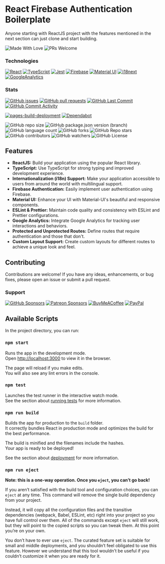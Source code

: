 # React Firebase Authentication Boilerplate

Anyone starting with ReactJS project with the features mentioned in the next section can just clone and start building.

![Made With Love](https://img.shields.io/badge/Made%20With-Love-tomato.svg)
![PRs Welcome](https://img.shields.io/badge/PRs-Welcome-green.svg)

### Technologies

[![React](https://img.shields.io/badge/React-18.x-0a7ea4.svg)](https://react.dev/)
[![TypeScript](https://img.shields.io/badge/TypeScript-4.x-blue.svg)](https://www.typescriptlang.org/)
[![Jest](https://img.shields.io/badge/Jest-5.x-limegreen.svg)](https://jestjs.io/)
[![Firebase](https://img.shields.io/badge/Firebase-10.x-yellow.svg)](https://firebase.google.com/)
[![Material UI](https://img.shields.io/badge/Material%20UI-5.x-blueviolet.svg)](https://mui.com/)
[![i18next](https://img.shields.io/badge/i18next-22.x-green.svg)](https://react.i18next.com/)
[![GoogleAnalytics](https://img.shields.io/badge/React%20GA4-2.x-orange.svg)](https://www.npmjs.com/package/react-ga4)

### Stats

[![GitHub issues](https://img.shields.io/github/issues/010pixel/reactjs-firebase-auth-boilerplate)](https://github.com/010pixel/reactjs-firebase-auth-boilerplate/issues)
[![GitHub pull requests](https://img.shields.io/github/issues-pr/010pixel/reactjs-firebase-auth-boilerplate)](https://github.com/010pixel/reactjs-firebase-auth-boilerplate/pulls)
[![GitHub Last Commit](https://img.shields.io/github/last-commit/010pixel/reactjs-firebase-auth-boilerplate)](https://github.com/010pixel/reactjs-firebase-auth-boilerplate/commits/main)
[![GitHub Commit Activity](https://img.shields.io/github/commit-activity/m/010pixel/reactjs-firebase-auth-boilerplate)](https://github.com/010pixel/reactjs-firebase-auth-boilerplate/commits/main)

[![pages-build-deployment](https://github.com/010pixel/reactjs-firebase-auth-boilerplate/actions/workflows/pages/pages-build-deployment/badge.svg?branch=main)](https://github.com/010pixel/reactjs-firebase-auth-boilerplate/actions/workflows/pages/pages-build-deployment)
[![Dependabot](https://badgen.net/github/dependabot/010pixel/reactjs-firebase-auth-boilerplate)](https://github.com/010pixel/reactjs-firebase-auth-boilerplate/security/dependabot)

![GitHub repo size](https://img.shields.io/github/repo-size/010pixel/reactjs-firebase-auth-boilerplate)
![GitHub package.json version (branch)](https://img.shields.io/github/package-json/v/010pixel/reactjs-firebase-auth-boilerplate/main)
![GitHub language count](https://img.shields.io/github/languages/count/010pixel/reactjs-firebase-auth-boilerplate)
![GitHub forks](https://img.shields.io/github/forks/010pixel/reactjs-firebase-auth-boilerplate)
![GitHub Repo stars](https://img.shields.io/github/stars/010pixel/reactjs-firebase-auth-boilerplate)
![GitHub contributors](https://badgen.net/github/contributors/010pixel/reactjs-firebase-auth-boilerplate)
![GitHub watchers](https://img.shields.io/github/watchers/010pixel/reactjs-firebase-auth-boilerplate)
![GitHub License](https://img.shields.io/github/license/010pixel/reactjs-firebase-auth-boilerplate)

## Features

- **ReactJS:** Build your application using the popular React library.
- **TypeScript:** Use TypeScript for strong typing and improved development experience.
- **Internationalization (i18n) Support:** Make your application accessible to users from around the world with multilingual support.
- **Firebase Authentication:** Easily implement user authentication using Firebase.
- **Material UI:** Enhance your UI with Material-UI's beautiful and responsive components.
- **ESLint & Prettier:** Maintain code quality and consistency with ESLint and Prettier configurations.
- **Google Analytics:** Integrate Google Analytics for tracking user interactions and behaviors.
- **Protected and Unprotected Routes:** Define routes that require authentication and those that don't.
- **Custom Layout Support:** Create custom layouts for different routes to achieve a unique look and feel.

## Contributing

Contributions are welcome! If you have any ideas, enhancements, or bug fixes, please open an issue or submit a pull request.

### Support

[![GitHub Sponsors](https://img.shields.io/badge/sponsor-30363D?style=for-the-badge&logo=GitHub-Sponsors&logoColor=#EA4AAA)](https://github.com/sponsors/010pixel)
[![Patreon Sponsors](https://img.shields.io/endpoint.svg?url=https%3A%2F%2Fshieldsio-patreon.vercel.app%2Fapi%3Fusername%3D010pixel%26type%3Dpatrons&style=for-the-badge)](https://patreon.com/010pixel)
[![BuyMeACoffee](https://img.shields.io/badge/Buy%20Me%20a%20Coffee-ffdd00?style=for-the-badge&logo=buy-me-a-coffee&logoColor=black)](https://coffee.010pixel.com)
[![PayPal](https://img.shields.io/badge/PayPal-00457C?style=for-the-badge&logo=paypal&logoColor=white)](https://www.paypal.com/paypalme/ravigandhi)

## Available Scripts

In the project directory, you can run:

### `npm start`

Runs the app in the development mode.\
Open [http://localhost:3000](http://localhost:3000) to view it in the browser.

The page will reload if you make edits.\
You will also see any lint errors in the console.

### `npm test`

Launches the test runner in the interactive watch mode.\
See the section about [running tests](https://facebook.github.io/create-react-app/docs/running-tests) for more information.

### `npm run build`

Builds the app for production to the `build` folder.\
It correctly bundles React in production mode and optimizes the build for the best performance.

The build is minified and the filenames include the hashes.\
Your app is ready to be deployed!

See the section about [deployment](https://facebook.github.io/create-react-app/docs/deployment) for more information.

### `npm run eject`

**Note: this is a one-way operation. Once you `eject`, you can’t go back!**

If you aren’t satisfied with the build tool and configuration choices, you can `eject` at any time. This command will remove the single build dependency from your project.

Instead, it will copy all the configuration files and the transitive dependencies (webpack, Babel, ESLint, etc) right into your project so you have full control over them. All of the commands except `eject` will still work, but they will point to the copied scripts so you can tweak them. At this point you’re on your own.

You don’t have to ever use `eject`. The curated feature set is suitable for small and middle deployments, and you shouldn’t feel obligated to use this feature. However we understand that this tool wouldn’t be useful if you couldn’t customize it when you are ready for it.
